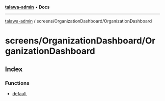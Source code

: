 [**talawa-admin**](../../../README.md) • **Docs**

***

[talawa-admin](../../../modules.md) / screens/OrganizationDashboard/OrganizationDashboard

# screens/OrganizationDashboard/OrganizationDashboard

## Index

### Functions

- [default](functions/default.md)
